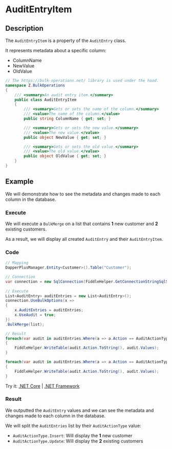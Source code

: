 # AuditEntryItem

## Description

The `AuditEntryItem` is a property of the `AuditEntry` class.

It represents metadata about a specific column:
- ColumnName
- NewValue
- OldValue

```csharp
// The https://bulk-operations.net/ library is used under the hood.
namespace Z.BulkOperations
{
    /// <summary>An audit entry item.</summary>
    public class AuditEntryItem
    {
        /// <summary>Gets or sets the name of the column.</summary>
        /// <value>The name of the column.</value>
        public string ColumnName { get; set; }

        /// <summary>Gets or sets the new value.</summary>
        /// <value>The new value.</value>
        public object NewValue { get; set; }

        /// <summary>Gets or sets the old value.</summary>
        /// <value>The old value.</value>
        public object OldValue { get; set; }
    }
}
```

## Example

We will demonstrate how to see the metadata and changes made to each column in the database.

### Execute

We will execute a `BulkMerge` on a list that contains **1** new customer and **2** existing customers.

As a result, we will display all created `AuditEntry` and their `AuditEntryItem`.

### Code

```csharp
// Mapping
DapperPlusManager.Entity<Customer>().Table("Customer");

// Connection
var connection = new SqlConnection(FiddleHelper.GetConnectionStringSqlServer());
        
// Execute
List<AuditEntry> auditEntries = new List<AuditEntry>(); 
connection.UseBulkOptions(x => 
{ 
    x.AuditEntries = auditEntries; 
    x.UseAudit = true;
})
.BulkMerge(list); 

// Result
foreach(var audit in auditEntries.Where(a => a.Action == AuditActionType.Insert))
{
    FiddleHelper.WriteTable(audit.Action.ToString(), audit.Values);
}

foreach(var audit in auditEntries.Where(a => a.Action == AuditActionType.Update))
{
    FiddleHelper.WriteTable(audit.Action.ToString(), audit.Values);
}
```

Try it: [.NET Core](https://dotnetfiddle.net/uMWFra) | [.NET Framework](https://dotnetfiddle.net/IVhoAb)

### Result

We outputted the `AuditEntry` values and we can see the metadata and changes made to each column in the database.

We will split the `AuditEntries` list by their `AuditActionType` value:

- `AuditActionType.Insert`: Will display the **1** new customer
- `AuditActionType.Update`: Will display the **2** existing customers
